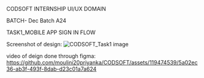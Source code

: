 CODSOFT INTERNSHIP
UI/UX DOMAIN

BATCH- Dec Batch A24

TASK1_MOBILE APP SIGN IN FLOW

Screenshot of design:
![CODSOFT_Task1 image](https://github.com/moulini20priyanka/CODSOFT/assets/119474539/188d4030-09f8-4305-b9b1-061427f86b9f)

video of deign done through figma:
https://github.com/moulini20priyanka/CODSOFT/assets/119474539/5a02ec36-ab3f-493f-8dab-d23c01a7a624
